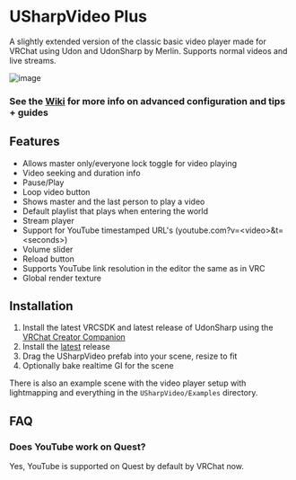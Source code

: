 # USharpVideo Plus
A slightly extended version of the classic basic video player made for VRChat using Udon and UdonSharp by Merlin. Supports normal videos and live streams.

![image](https://user-images.githubusercontent.com/36685500/121757261-d4acc480-cad1-11eb-9455-c61b676b9e99.png)

### See the [Wiki](https://github.com/MerlinVR/USharpVideo/wiki) for more info on advanced configuration and tips + guides

## Features
- Allows master only/everyone lock toggle for video playing
- Video seeking and duration info
- Pause/Play
- Loop video button
- Shows master and the last person to play a video
- Default playlist that plays when entering the world
- Stream player
- Support for YouTube timestamped URL's (youtube.com?v=\<video\>&t=\<seconds\>)
- Volume slider
- Reload button
- Supports YouTube link resolution in the editor the same as in VRC
- Global render texture

## Installation
1. Install the latest VRCSDK and latest release of UdonSharp using the [VRChat Creator Companion](https://vrchat.com/home/download)
2. Install the [latest](https://github.com/MerlinVR/USharpVideo/releases/latest) release
2. Drag the USharpVideo prefab into your scene, resize to fit
3. Optionally bake realtime GI for the scene

There is also an example scene with the video player setup with lightmapping and everything in the `USharpVideo/Examples` directory.

## FAQ
### Does YouTube work on Quest?
Yes, YouTube is supported on Quest by default by VRChat now.
